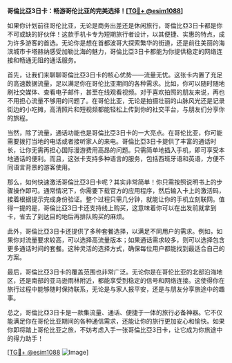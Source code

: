 **哥倫比亞3日卡：畅游哥伦比亚的完美选择！[[TG💪+ @esim1088](https://t.me/s/esim1088)]**

如果你计划前往哥伦比亚，无论是商务出差还是休闲旅行，哥倫比亞3日卡都是你不可或缺的好伙伴！这款手机卡专为短期旅行者设计，以其便捷、实惠的特点，成为许多游客的首选。无论你是想在首都波哥大探索繁华的街道，还是前往美丽的海滨城市卡塔赫纳感受加勒比海的魅力，哥倫比亞3日卡都能为你提供稳定的网络连接和畅通无阻的通话服务。

首先，让我们来聊聊哥倫比亞3日卡的核心优势——流量无忧。这张卡内置了充足的高速数据流量，足以满足你在哥伦比亚期间的各种需求。比如，你可以随时随地刷社交媒体、查看电子邮件，甚至在线观看视频。对于喜欢拍照的朋友来说，再也不用担心流量不够用的问题了。在哥伦比亚，无论是拍摄壮丽的山脉风光还是记录街边的小吃摊，高清照片和短视频都能轻松上传到你的社交平台，与朋友们分享你的旅程。

当然，除了流量，通话功能也是哥倫比亞3日卡的一大亮点。在哥伦比亚，你可能需要拨打当地的电话或者接听家人的来电。哥倫比亞3日卡提供了丰富的通话时长，让你无需再担心国际漫游费用高昂的问题。只需简单地插入手机，即可享受本地通话的便利。而且，这张卡支持多种语言的服务，包括西班牙语和英语，方便不同语言背景的游客使用。

那么，如何快速激活哥倫比亞3日卡呢？其实非常简单！你只需按照说明书上的步骤操作即可。通常情况下，你需要下载官方的应用程序，然后输入卡上的激活码，接着根据提示完成身份验证。整个过程只需几分钟，就能让你的手机立刻联网。值得一提的是，哥倫比亞3日卡还支持线上购买，这意味着你可以在出发前就拿到卡，省去了到达目的地后再排队购买的麻烦。

此外，哥倫比亞3日卡还提供了多种套餐选择，以满足不同用户的需求。例如，如果你对流量要求较高，可以选择高流量版本；如果通话需求较多，则可以选择包含更多通话时间的套餐。这种灵活的选择方式，确保每位用户都能找到最适合自己的方案。

最后，哥倫比亞3日卡的覆盖范围也非常广泛。无论你是在哥伦比亚的北部沿海地区，还是南部的亚马逊雨林附近，都能享受到稳定的信号和网络连接。这使得你在旅行过程中能够随时保持联系，无论是与家人报平安，还是与朋友分享旅途中的趣事。

总之，哥倫比亞3日卡是一款集流量、通话、便捷于一体的旅行必备神器。它不仅能满足你在哥伦比亚期间的各种通信需求，还能让你的旅行更加安心和愉快。如果你即将踏上哥伦比亚之旅，不妨考虑入手一张哥倫比亞3日卡，让它成为你旅途中的得力助手！

[[TG💪+ @esim1088](https://t.me/s/esim1088) ![Image](https://i.postimg.cc/4NQfJmqS/Snipaste-2025-05-13-00-14-12.png)]